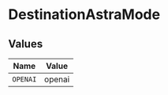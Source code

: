 # DestinationAstraMode


## Values

| Name     | Value    |
| -------- | -------- |
| `OPENAI` | openai   |